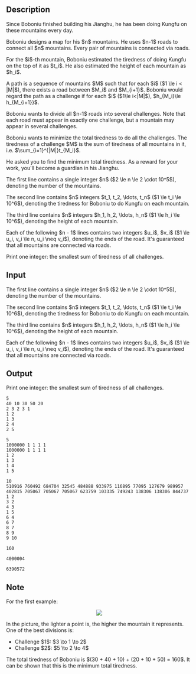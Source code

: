 ## Description

<div><p>Since Boboniu finished building his Jianghu, he has been doing Kungfu on these mountains every day. </p><p>Boboniu designs a map for his $n$ mountains. He uses $n-1$ roads to connect all $n$ mountains. Every pair of mountains is connected via roads.</p><p>For the $i$-th mountain, Boboniu estimated the tiredness of doing Kungfu on the top of it as $t_i$. He also estimated the height of each mountain as $h_i$.</p><p>A <span class="tex-font-style-it">path</span> is a sequence of mountains $M$ such that for each $i$ ($1 \le i &lt; |M|$), there exists a road between $M_i$ and $M_{i+1}$. Boboniu would regard the <span class="tex-font-style-it">path</span> as a <span class="tex-font-style-it">challenge</span> if for each $i$ ($1\le i&lt;|M|$), $h_{M_i}\le h_{M_{i+1}}$.</p><p>Boboniu wants to divide <span class="tex-font-style-bf">all</span> $n-1$ roads into several <span class="tex-font-style-it">challenges</span>. Note that each road must appear in <span class="tex-font-style-bf">exactly one</span> challenge, but a mountain may appear in several challenges. </p><p>Boboniu wants to minimize the total tiredness to do all the <span class="tex-font-style-it">challenges</span>. The tiredness of a <span class="tex-font-style-it">challenge</span> $M$ is the sum of tiredness of all mountains in it, i.e. $\sum_{i=1}^{|M|}t_{M_i}$. </p><p>He asked you to find the minimum total tiredness. As a reward for your work, you'll become a guardian in his Jianghu.</p></div><div class="input-specification"><p>The first line contains a single integer $n$ ($2 \le n \le 2 \cdot 10^5$), denoting the number of the mountains.</p><p>The second line contains $n$ integers $t_1, t_2, \ldots, t_n$ ($1 \le t_i \le 10^6$), denoting the tiredness for Boboniu to do Kungfu on each mountain.</p><p>The third line contains $n$ integers $h_1, h_2, \ldots, h_n$ ($1 \le h_i \le 10^6$), denoting the height of each mountain.</p><p>Each of the following $n - 1$ lines contains two integers $u_i$, $v_i$ ($1 \le u_i, v_i \le n, u_i \neq v_i$), denoting the ends of the road. It's guaranteed that all mountains are connected via roads.</p></div><div class="output-specification"><p>Print one integer: the smallest sum of tiredness of all challenges.</p></div>

## Input

<p>The first line contains a single integer $n$ ($2 \le n \le 2 \cdot 10^5$), denoting the number of the mountains.</p><p>The second line contains $n$ integers $t_1, t_2, \ldots, t_n$ ($1 \le t_i \le 10^6$), denoting the tiredness for Boboniu to do Kungfu on each mountain.</p><p>The third line contains $n$ integers $h_1, h_2, \ldots, h_n$ ($1 \le h_i \le 10^6$), denoting the height of each mountain.</p><p>Each of the following $n - 1$ lines contains two integers $u_i$, $v_i$ ($1 \le u_i, v_i \le n, u_i \neq v_i$), denoting the ends of the road. It's guaranteed that all mountains are connected via roads.</p>

## Output

<p>Print one integer: the smallest sum of tiredness of all challenges.</p>





```input1
5
40 10 30 50 20
2 3 2 3 1
1 2
1 3
2 4
2 5
```




```input2
5
1000000 1 1 1 1
1000000 1 1 1 1
1 2
1 3
1 4
1 5
```




```input3
10
510916 760492 684704 32545 484888 933975 116895 77095 127679 989957
402815 705067 705067 705067 623759 103335 749243 138306 138306 844737
1 2
3 2
4 3
1 5
6 4
6 7
8 7
8 9
9 10
```




```output1
160
```




```output2
4000004
```




```output3
6390572
```



## Note

<p>For the first example:</p><center> <img class="tex-graphics" src="file://ifnDeolB.png" style="max-width: 100.0%;max-height: 100.0%;"> </center><p>In the picture, the lighter a point is, the higher the mountain it represents. One of the best divisions is:</p><ul> <li> Challenge $1$: $3 \to 1 \to 2$ </li><li> Challenge $2$: $5 \to 2 \to 4$ </li></ul><p>The total tiredness of Boboniu is $(30 + 40 + 10) + (20 + 10 + 50) = 160$. It can be shown that this is the minimum total tiredness.</p>
